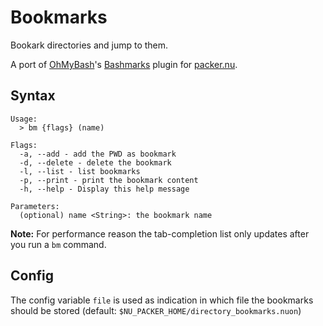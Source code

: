 # Bookmarks

Bookark directories and jump to them.

A port of [OhMyBash][]'s [Bashmarks][] plugin for [packer.nu][].

## Syntax

```
Usage:
  > bm {flags} (name) 

Flags:
  -a, --add - add the PWD as bookmark
  -d, --delete - delete the bookmark
  -l, --list - list bookmarks
  -p, --print - print the bookmark content
  -h, --help - Display this help message

Parameters:
  (optional) name <String>: the bookmark name
```

**Note:** For performance reason the tab-completion list only updates after you run a `bm` command.


## Config

The config variable `file` is used as indication in which file the bookmarks should be stored (default: `$NU_PACKER_HOME/directory_bookmarks.nuon`)


[packer.nu]: https://github.com/jan9103/packer.nu
[OhMyBash]: https://github.com/ohmybash/oh-my-bash
[Bashmarks]: https://github.com/ohmybash/oh-my-bash/tree/master/plugins/bashmarks
